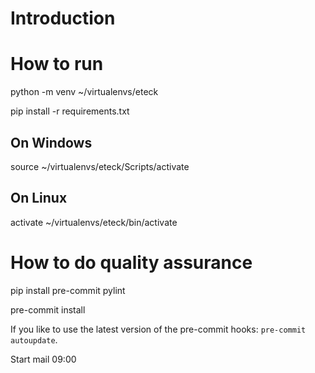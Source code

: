 # Introduction

# How to run

python -m venv ~/virtualenvs/eteck

pip install -r requirements.txt

## On Windows
source ~/virtualenvs/eteck/Scripts/activate

## On Linux
activate ~/virtualenvs/eteck/bin/activate

# How to do quality assurance
pip install pre-commit pylint

pre-commit install


If you like to use the latest version of the pre-commit hooks: `pre-commit autoupdate`.



Start mail 09:00
